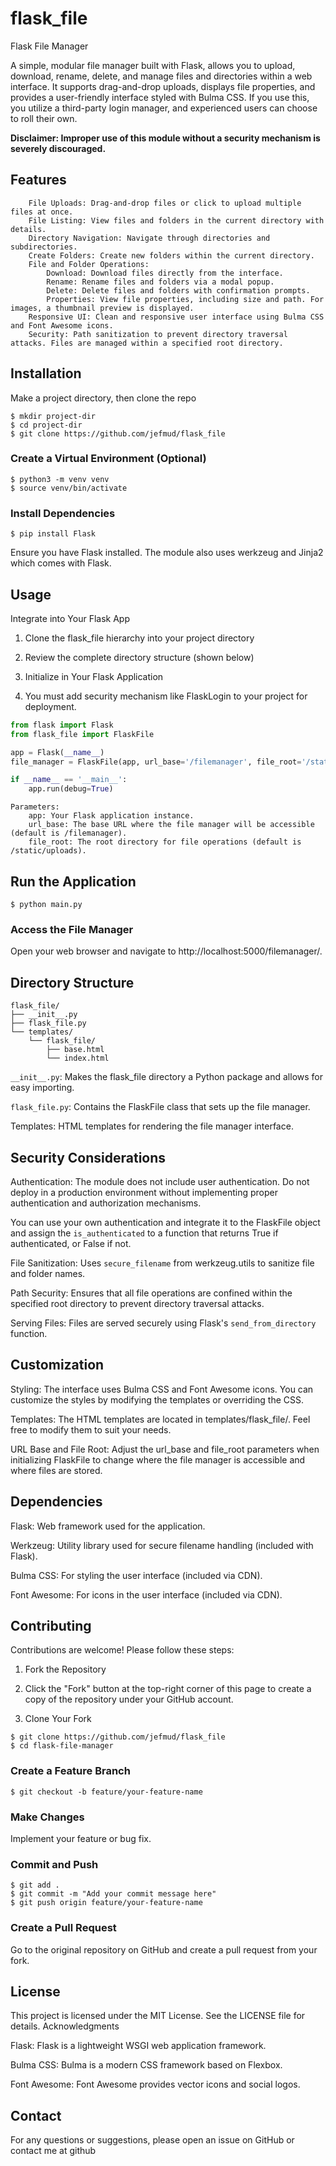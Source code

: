 # flask_file
Flask File Manager

A simple, modular file manager built with Flask, allows you to upload, download, rename, delete, and manage files and directories within a web interface. It supports drag-and-drop uploads, displays file properties, and provides a user-friendly interface styled with Bulma CSS.  If you use this, you utilize a third-party login manager, and experienced users can choose to roll their own.

**Disclaimer: Improper use of this module without a security mechanism is severely discouraged.**


## Features
```
    File Uploads: Drag-and-drop files or click to upload multiple files at once.
    File Listing: View files and folders in the current directory with details.
    Directory Navigation: Navigate through directories and subdirectories.
    Create Folders: Create new folders within the current directory.
    File and Folder Operations:
        Download: Download files directly from the interface.
        Rename: Rename files and folders via a modal popup.
        Delete: Delete files and folders with confirmation prompts.
        Properties: View file properties, including size and path. For images, a thumbnail preview is displayed.
    Responsive UI: Clean and responsive user interface using Bulma CSS and Font Awesome icons.
    Security: Path sanitization to prevent directory traversal attacks. Files are managed within a specified root directory.
```

## Installation

Make a project directory, then clone the repo
```
$ mkdir project-dir
$ cd project-dir
$ git clone https://github.com/jefmud/flask_file
```

### Create a Virtual Environment (Optional)

```
$ python3 -m venv venv
$ source venv/bin/activate
```

### Install Dependencies

```
$ pip install Flask
```

Ensure you have Flask installed. The module also uses werkzeug and Jinja2 which comes with Flask.

## Usage

Integrate into Your Flask App

1. Clone the flask_file hierarchy into your project directory

2. Review the complete directory structure (shown below)

3. Initialize in Your Flask Application

4. You must add security mechanism like FlaskLogin to your project for deployment.

    
```python
from flask import Flask
from flask_file import FlaskFile

app = Flask(__name__)
file_manager = FlaskFile(app, url_base='/filemanager', file_root='/static/uploads')

if __name__ == '__main__':
    app.run(debug=True)
```

    Parameters:
        app: Your Flask application instance.
        url_base: The base URL where the file manager will be accessible (default is /filemanager).
        file_root: The root directory for file operations (default is /static/uploads).

## Run the Application

```
$ python main.py
```

### Access the File Manager

Open your web browser and navigate to http://localhost:5000/filemanager/.

## Directory Structure

```
flask_file/
├── __init__.py
├── flask_file.py
└── templates/
    └── flask_file/
        ├── base.html
        └── index.html
```

``__init__.py``: Makes the flask_file directory a Python package and allows for easy importing.

``flask_file.py``: Contains the FlaskFile class that sets up the file manager.

Templates: HTML templates for rendering the file manager interface.

## Security Considerations

Authentication: The module does not include user authentication. Do not deploy in a production environment without implementing proper authentication and authorization mechanisms.
    
You can use your own authentication and integrate it to the FlaskFile object and assign the `is_authenticated` to a function that returns True if authenticated, or False if not.

File Sanitization: Uses `secure_filename` from werkzeug.utils to sanitize file and folder names.

Path Security: Ensures that all file operations are confined within the specified root directory to prevent directory traversal attacks.

Serving Files: Files are served securely using Flask's `send_from_directory` function.

## Customization

Styling: The interface uses Bulma CSS and Font Awesome icons. You can customize the styles by modifying the templates or overriding the CSS.

Templates: The HTML templates are located in templates/flask_file/. Feel free to modify them to suit your needs.

URL Base and File Root: Adjust the url_base and file_root parameters when initializing FlaskFile to change where the file manager is accessible and where files are stored.

## Dependencies

Flask: Web framework used for the application.

Werkzeug: Utility library used for secure filename handling (included with Flask).

Bulma CSS: For styling the user interface (included via CDN).

Font Awesome: For icons in the user interface (included via CDN).

## Contributing

Contributions are welcome! Please follow these steps:

1. Fork the Repository

2. Click the "Fork" button at the top-right corner of this page to create a copy of the repository under your GitHub account.

3. Clone Your Fork


```
$ git clone https://github.com/jefmud/flask_file
$ cd flask-file-manager
```

### Create a Feature Branch

```
$ git checkout -b feature/your-feature-name
```

### Make Changes

Implement your feature or bug fix.

### Commit and Push

```
$ git add .
$ git commit -m "Add your commit message here"
$ git push origin feature/your-feature-name
```

### Create a Pull Request

Go to the original repository on GitHub and create a pull request from your fork.

## License

This project is licensed under the MIT License. See the LICENSE file for details.
Acknowledgments

Flask: Flask is a lightweight WSGI web application framework.

Bulma CSS: Bulma is a modern CSS framework based on Flexbox.

Font Awesome: Font Awesome provides vector icons and social logos.

## Contact

For any questions or suggestions, please open an issue on GitHub or contact me at github
